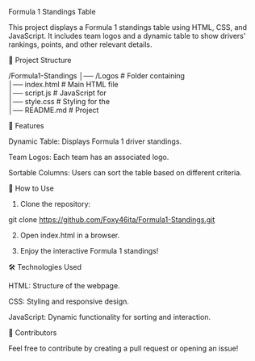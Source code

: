 Formula 1 Standings Table

This project displays a Formula 1 standings table using HTML, CSS, and JavaScript. It includes team logos and a dynamic table to show drivers' rankings, points, and other relevant details.

📂 Project Structure

/Formula1-Standings
│── /Logos            # Folder containing  
│── index.html        # Main HTML file  
│── script.js         # JavaScript for   
│── style.css         # Styling for the   
│── README.md         # Project 

🚀 Features

Dynamic Table: Displays Formula 1 driver standings.

Team Logos: Each team has an associated logo.

Sortable Columns: Users can sort the table based on different criteria.


📌 How to Use

1. Clone the repository:

git clone https://github.com/Foxy46ita/Formula1-Standings.git


2. Open index.html in a browser.


3. Enjoy the interactive Formula 1 standings!



🛠️ Technologies Used

HTML: Structure of the webpage.

CSS: Styling and responsive design.

JavaScript: Dynamic functionality for sorting and interaction.


🏁 Contributors

Feel free to contribute by creating a pull request or opening an issue!


